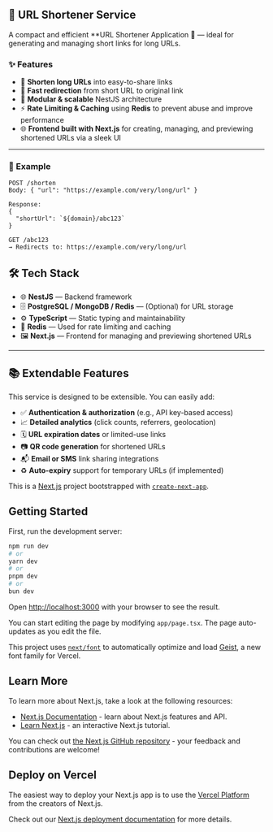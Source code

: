 ## 🔗 URL Shortener Service

A compact and efficient **URL Shortener Application 🚀 — ideal for generating and managing short links for long URLs.

### ✨ Features

- 🔐 **Shorten long URLs** into easy-to-share links
- 🚀 **Fast redirection** from short URL to original link
- 🧩 **Modular & scalable** NestJS architecture
-  ⚡ **Rate Limiting & Caching** using **Redis** to prevent abuse and improve performance
-  🌐 **Frontend built with Next.js** for creating, managing, and previewing shortened URLs via a sleek UI

---

### 📌 Example

```http
POST /shorten
Body: { "url": "https://example.com/very/long/url" }

Response:
{
  "shortUrl": `${domain}/abc123`
}

GET /abc123
→ Redirects to: https://example.com/very/long/url

```

## 🛠 Tech Stack

- 🌐 **NestJS** — Backend framework
- 🗄️ **PostgreSQL / MongoDB / Redis** — (Optional) for URL storage
- ⚙️ **TypeScript** — Static typing and maintainability
-  🧠 **Redis** — Used for rate limiting and caching
- 🖼️ **Next.js** — Frontend for managing and previewing shortened URLs

---

## 📚 Extendable Features

This service is designed to be extensible. You can easily add:

- ✅ **Authentication & authorization** (e.g., API key-based access)
- 📈 **Detailed analytics** (click counts, referrers, geolocation)
- 🗓️ **URL expiration dates** or limited-use links
- 📷 **QR code generation** for shortened URLs
- 📬 **Email or SMS** link sharing integrations
-  ♻️ **Auto-expiry** support for temporary URLs (if implemented)


This is a [Next.js](https://nextjs.org) project bootstrapped with [`create-next-app`](https://nextjs.org/docs/app/api-reference/cli/create-next-app).

## Getting Started

First, run the development server:

```bash
npm run dev
# or
yarn dev
# or
pnpm dev
# or
bun dev
```

Open [http://localhost:3000](http://localhost:3000) with your browser to see the result.

You can start editing the page by modifying `app/page.tsx`. The page auto-updates as you edit the file.

This project uses [`next/font`](https://nextjs.org/docs/app/building-your-application/optimizing/fonts) to automatically optimize and load [Geist](https://vercel.com/font), a new font family for Vercel.

## Learn More

To learn more about Next.js, take a look at the following resources:

- [Next.js Documentation](https://nextjs.org/docs) - learn about Next.js features and API.
- [Learn Next.js](https://nextjs.org/learn) - an interactive Next.js tutorial.

You can check out [the Next.js GitHub repository](https://github.com/vercel/next.js) - your feedback and contributions are welcome!

## Deploy on Vercel

The easiest way to deploy your Next.js app is to use the [Vercel Platform](https://vercel.com/new?utm_medium=default-template&filter=next.js&utm_source=create-next-app&utm_campaign=create-next-app-readme) from the creators of Next.js.

Check out our [Next.js deployment documentation](https://nextjs.org/docs/app/building-your-application/deploying) for more details.

